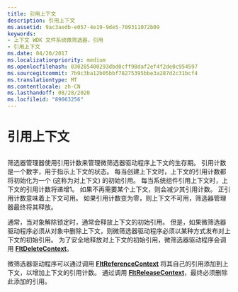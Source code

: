 ```yaml
---
title: 引用上下文
description: 引用上下文
ms.assetid: 9ac3aedb-e057-4e19-9de5-709311072b09
keywords:
- 上下文 WDK 文件系统微筛选器，引用
- 引用上下文
ms.date: 04/20/2017
ms.localizationpriority: medium
ms.openlocfilehash: 030285400293dbd0cff98daf2ef4f2de0c954597
ms.sourcegitcommit: 7b9c3ba12b05bbf78275395bbe3a287d2c31bcf4
ms.translationtype: MT
ms.contentlocale: zh-CN
ms.lasthandoff: 08/28/2020
ms.locfileid: "89063256"
---
```

# <a name="referencing-contexts"></a>引用上下文


## <span id="ddk_registering_the_minifilter_if"></span><span id="DDK_REGISTERING_THE_MINIFILTER_IF"></span>


筛选器管理器使用引用计数来管理微筛选器驱动程序上下文的生存期。 引用计数是一个数字，用于指示上下文的状态。 每当创建上下文时，上下文的引用计数都将初始化为一个 (这称为对上下文) 的初始引用。 每当系统组件引用上下文时，上下文的引用计数将递增1。 如果不再需要某个上下文，则会减少其引用计数。 正引用计数意味着上下文可用。 如果引用计数变为零，则上下文不可用，筛选器管理器最终将其释放。

通常，当对象解除锁定时，通常会释放上下文的初始引用。 但是，如果微筛选器驱动程序必须从对象中删除上下文，则微筛选器驱动程序必须以某种方式发布对上下文的初始引用。 为了安全地释放对上下文的初始引用，微筛选器驱动程序会调用 [**FltDeleteContext**](/windows-hardware/drivers/ddi/fltkernel/nf-fltkernel-fltdeletecontext)。

微筛选器驱动程序可以通过调用 [**FltReferenceContext**](/windows-hardware/drivers/ddi/fltkernel/nf-fltkernel-fltreferencecontext) 将其自己的引用添加到上下文，以增加上下文的引用计数。 通过调用 [**FltReleaseContext**](/windows-hardware/drivers/ddi/fltkernel/nf-fltkernel-fltreleasecontext)，最终必须删除此添加的引用。

 

